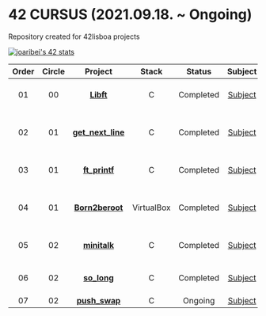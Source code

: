 # 42 CURSUS (2021.09.18. ~ Ongoing)
Repository created for 42lisboa projects

[![joaribei's 42 stats](https://badge42.vercel.app/api/v2/cl44difj7001109l4bo53lzz1/stats?cursusId=21&coalitionId=119)](https://github.com/JaeSeoKim/badge42)

|Order|Circle|Project|Stack|Status|Subject|Score|
|:---:|:---:|:---:|:---:|:---:|:---:|:---:|
|01|00|[**Libft**](?)|C|Completed|[Subject](?)|![joaribei's 42 Libft Score](https://badge42.vercel.app/api/v2/cl44difj7001109l4bo53lzz1/project/2380680)|
|02|01|[**get_next_line**](?)|C|Completed|[Subject](?)|![joaribei's 42 get_next_line Score](https://badge42.vercel.app/api/v2/cl44difj7001109l4bo53lzz1/project/2408364)|
|03|01|[**ft_printf**](?)|C|Completed|[Subject](?)|![joaribei's 42 ft_printf Score](https://badge42.vercel.app/api/v2/cl44difj7001109l4bo53lzz1/project/2443512)|
|04|01|[**Born2beroot**](?)|VirtualBox|Completed|[Subject](?)|![joaribei's 42 Born2beroot Score](https://badge42.vercel.app/api/v2/cl44difj7001109l4bo53lzz1/project/2445933)|
|05|02|[**minitalk**](?)|C|Completed|[Subject](?)|![joaribei's 42 minitalk Score](https://badge42.vercel.app/api/v2/cl44difj7001109l4bo53lzz1/project/2521026)|
|06|02|[**so_long**](?)|C|Completed|[Subject](?)|![joaribei's 42 so_long Score](https://badge42.vercel.app/api/v2/cl44difj7001109l4bo53lzz1/project/2529037)|
|07|02|[**push_swap**](?)|C|Ongoing|[Subject](?)|***|
